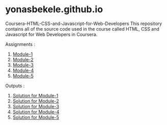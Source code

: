 # yonasbekele.github.io

Coursera-HTML-CSS-and-Javascript-for-Web-Developers
This repository contains all of the source code used in the course called HTML, CSS and Javascript for Web Developers in Coursera.

Assignments :

1. [Module-1](https://github.com/jhu-ep-coursera/fullstack-course5/blob/master/assignments/assignment1/Assignment-1.md)
2. [Module-2](https://github.com/jhu-ep-coursera/fullstack-course5/blob/master/assignments/assignment2/Assignment-2.md)
3. [Module-3](https://github.com/jhu-ep-coursera/fullstack-course5/blob/master/assignments/assignment3/Assignment-3.md)
4. [Module-4](https://github.com/jhu-ep-coursera/fullstack-course5/blob/master/assignments/assignment4/Assignment-4.md)
5. [Module-5](https://github.com/jhu-ep-coursera/fullstack-course5/blob/master/assignments/assignment5/Assignment-5.md)


Outputs :
1. [Solution for Module-1](https://yonasbekele.github.io/Single-Page-Web-Applications-with-AngularJS/Module1/#!/)
2. [Solution for Module-2](https://yonasbekele.github.io/Single-Page-Web-Applications-with-AngularJS/Module2/#!/)
3. [Solution for Module-3](https://yonasbekele.github.io/Single-Page-Web-Applications-with-AngularJS/Module3/#!/)
4. [Solution for Module-4](https://yonasbekele.github.io/Single-Page-Web-Applications-with-AngularJS/Module4/#!/)
5. [Solution for Module-5](https://yonasbekele.github.io/Single-Page-Web-Applications-with-AngularJS/Module5/#!/)
